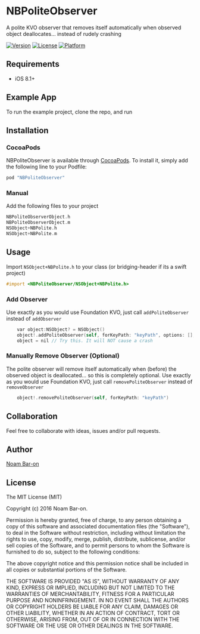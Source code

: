 # NBPoliteObserver
A polite KVO observer that removes itself automatically when observed object deallocates... instead of rudely crashing

[![Version](https://img.shields.io/cocoapods/v/NBPoliteObserver.svg?style=flat)](http://cocoapods.org/pods/NBPoliteObserver)
[![License](https://img.shields.io/cocoapods/l/NBPoliteObserver.svg?style=flat)](http://cocoapods.org/pods/NBPoliteObserver)
[![Platform](https://img.shields.io/cocoapods/p/NBPoliteObserver.svg?style=flat)](http://cocoapods.org/pods/NBPoliteObserver)


## Requirements

* iOS 8.1+

## Example App 

To run the example project, clone the repo, and run


## Installation
### CocoaPods

NBPoliteObserver is available through [CocoaPods](http://cocoapods.org). To install
it, simply add the following line to your Podfile:

```objective-c
pod "NBPoliteObserver"
```
### Manual
Add the following files to your project
```objective-c
NBPoliteObserverObject.h
NBPoliteObserverObject.m
NSObject+NBPolite.h
NSObject+NBPolite.m
```

## Usage
Import `NSObject+NBPolite.h` to your class (or bridging-header if its a swift project)
```objective-c
#import <NBPoliteObserver/NSObject+NBPolite.h>
```

### Add Observer
Use exactly as you would use Foundation KVO, just call `addPoliteObserver` instead of `addObserver`

```objective-c
    var object:NSObject? = NSObject()
    object!.addPoliteObserver(self, forKeyPath: "keyPath", options: [], context: nil)
    object = nil // Try this. It will NOT cause a crash
```

### Manually Remove Observer (Optional)
The polite observer will remove itself automatically when (before) the observed object is deallocated... so this is completely optional.
Use exactly as you would use Foundation KVO, just call `removePoliteObserver` instead of `removeObserver`
```objective-c
    object!.removePoliteObserver(self, forKeyPath: "keyPath")
```

## Collaboration
Feel free to collaborate with ideas, issues and/or pull requests.

## Author

[Noam Bar-on](https://www.linkedin.com/in/noambaron)

## License

The MIT License (MIT)

Copyright (c) 2016 Noam Bar-on.

Permission is hereby granted, free of charge, to any person obtaining a copy
of this software and associated documentation files (the "Software"), to deal
in the Software without restriction, including without limitation the rights
to use, copy, modify, merge, publish, distribute, sublicense, and/or sell
copies of the Software, and to permit persons to whom the Software is
furnished to do so, subject to the following conditions:

The above copyright notice and this permission notice shall be included in
all copies or substantial portions of the Software.

THE SOFTWARE IS PROVIDED "AS IS", WITHOUT WARRANTY OF ANY KIND, EXPRESS OR
IMPLIED, INCLUDING BUT NOT LIMITED TO THE WARRANTIES OF MERCHANTABILITY,
FITNESS FOR A PARTICULAR PURPOSE AND NONINFRINGEMENT. IN NO EVENT SHALL THE
AUTHORS OR COPYRIGHT HOLDERS BE LIABLE FOR ANY CLAIM, DAMAGES OR OTHER
LIABILITY, WHETHER IN AN ACTION OF CONTRACT, TORT OR OTHERWISE, ARISING FROM,
OUT OF OR IN CONNECTION WITH THE SOFTWARE OR THE USE OR OTHER DEALINGS IN
THE SOFTWARE.

<!--=======-->
<!--Simple State Machine written in Swift-->

